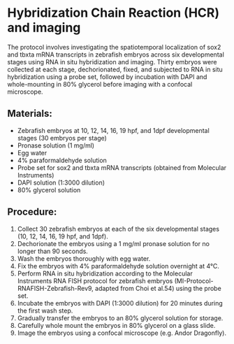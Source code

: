 # Hybridization Chain Reaction (HCR) and imaging

The protocol involves investigating the spatiotemporal localization of sox2 and tbxta mRNA 
transcripts in zebrafish embryos across six developmental stages using RNA in situ hybridization 
and imaging. Thirty embryos were collected at each stage, dechorionated, fixed, and subjected 
to RNA in situ hybridization using a probe set, followed by incubation with DAPI and whole-mounting 
in 80% glycerol before imaging with a confocal microscope.

## Materials:

- Zebrafish embryos at 10, 12, 14, 16, 19 hpf, and 1dpf developmental stages (30 embryos per stage)
- Pronase solution (1 mg/ml)
- Egg water
- 4% paraformaldehyde solution
- Probe set for sox2 and tbxta mRNA transcripts (obtained from Molecular Instruments)
- DAPI solution (1:3000 dilution)
- 80% glycerol solution

## Procedure:

1. Collect 30 zebrafish embryos at each of the six developmental stages (10, 12, 14, 16, 19 hpf, and 1dpf).
2. Dechorionate the embryos using a 1 mg/ml pronase solution for no longer than 90 seconds.
3. Wash the embryos thoroughly with egg water.
4. Fix the embryos with 4% paraformaldehyde solution overnight at 4°C.
5. Perform RNA in situ hybridization according to the Molecular Instruments RNA FISH protocol for zebrafish embryos (MI-Protocol-RNAFISH-Zebrafish-Rev9, adapted from Choi et al.54) using the probe set.
6. Incubate the embryos with DAPI (1:3000 dilution) for 20 minutes during the first wash step.
7. Gradually transfer the embryos to an 80% glycerol solution for storage.
8. Carefully whole mount the embryos in 80% glycerol on a glass slide.
9. Image the embryos using a confocal microscope (e.g. Andor Dragonfly).
